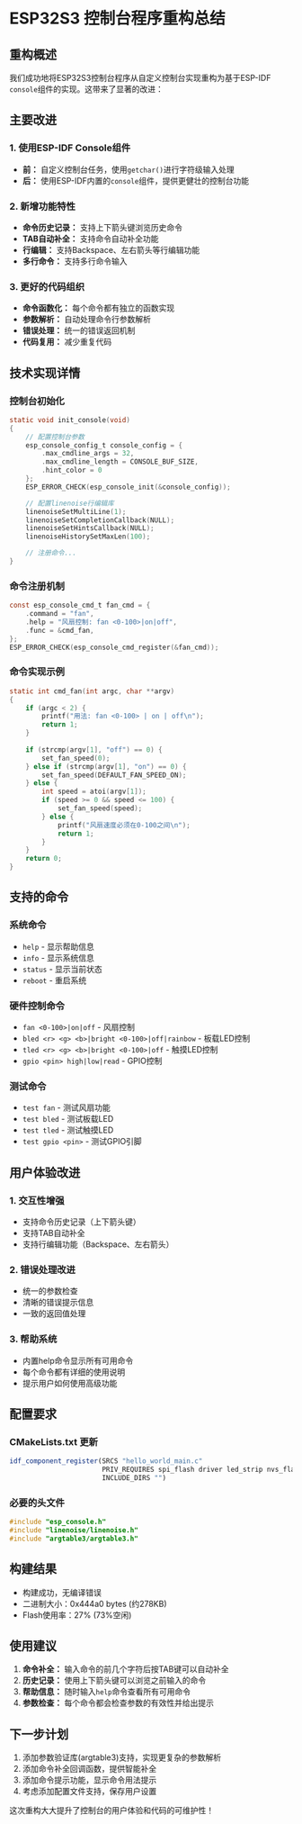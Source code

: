 # ESP32S3 控制台程序重构总结

## 重构概述

我们成功地将ESP32S3控制台程序从自定义控制台实现重构为基于ESP-IDF `console`组件的实现。这带来了显著的改进：

## 主要改进

### 1. 使用ESP-IDF Console组件
- **前：** 自定义控制台任务，使用`getchar()`进行字符级输入处理
- **后：** 使用ESP-IDF内置的`console`组件，提供更健壮的控制台功能

### 2. 新增功能特性
- **命令历史记录：** 支持上下箭头键浏览历史命令
- **TAB自动补全：** 支持命令自动补全功能
- **行编辑：** 支持Backspace、左右箭头等行编辑功能
- **多行命令：** 支持多行命令输入

### 3. 更好的代码组织
- **命令函数化：** 每个命令都有独立的函数实现
- **参数解析：** 自动处理命令行参数解析
- **错误处理：** 统一的错误返回机制
- **代码复用：** 减少重复代码

## 技术实现详情

### 控制台初始化
```c
static void init_console(void)
{
    // 配置控制台参数
    esp_console_config_t console_config = {
        .max_cmdline_args = 32,
        .max_cmdline_length = CONSOLE_BUF_SIZE,
        .hint_color = 0
    };
    ESP_ERROR_CHECK(esp_console_init(&console_config));

    // 配置linenoise行编辑库
    linenoiseSetMultiLine(1);
    linenoiseSetCompletionCallback(NULL);
    linenoiseSetHintsCallback(NULL);
    linenoiseHistorySetMaxLen(100);

    // 注册命令...
}
```

### 命令注册机制
```c
const esp_console_cmd_t fan_cmd = {
    .command = "fan",
    .help = "风扇控制: fan <0-100>|on|off",
    .func = &cmd_fan,
};
ESP_ERROR_CHECK(esp_console_cmd_register(&fan_cmd));
```

### 命令实现示例
```c
static int cmd_fan(int argc, char **argv)
{
    if (argc < 2) {
        printf("用法: fan <0-100> | on | off\n");
        return 1;
    }
    
    if (strcmp(argv[1], "off") == 0) {
        set_fan_speed(0);
    } else if (strcmp(argv[1], "on") == 0) {
        set_fan_speed(DEFAULT_FAN_SPEED_ON);
    } else {
        int speed = atoi(argv[1]);
        if (speed >= 0 && speed <= 100) {
            set_fan_speed(speed);
        } else {
            printf("风扇速度必须在0-100之间\n");
            return 1;
        }
    }
    return 0;
}
```

## 支持的命令

### 系统命令
- `help` - 显示帮助信息
- `info` - 显示系统信息
- `status` - 显示当前状态
- `reboot` - 重启系统

### 硬件控制命令
- `fan <0-100>|on|off` - 风扇控制
- `bled <r> <g> <b>|bright <0-100>|off|rainbow` - 板载LED控制
- `tled <r> <g> <b>|bright <0-100>|off` - 触摸LED控制
- `gpio <pin> high|low|read` - GPIO控制

### 测试命令
- `test fan` - 测试风扇功能
- `test bled` - 测试板载LED
- `test tled` - 测试触摸LED
- `test gpio <pin>` - 测试GPIO引脚

## 用户体验改进

### 1. 交互性增强
- 支持命令历史记录（上下箭头键）
- 支持TAB自动补全
- 支持行编辑功能（Backspace、左右箭头）

### 2. 错误处理改进
- 统一的参数检查
- 清晰的错误提示信息
- 一致的返回值处理

### 3. 帮助系统
- 内置help命令显示所有可用命令
- 每个命令都有详细的使用说明
- 提示用户如何使用高级功能

## 配置要求

### CMakeLists.txt 更新
```cmake
idf_component_register(SRCS "hello_world_main.c"
                       PRIV_REQUIRES spi_flash driver led_strip nvs_flash esp_timer console
                       INCLUDE_DIRS "")
```

### 必要的头文件
```c
#include "esp_console.h"
#include "linenoise/linenoise.h"
#include "argtable3/argtable3.h"
```

## 构建结果
- 构建成功，无编译错误
- 二进制大小：0x444a0 bytes (约278KB)
- Flash使用率：27% (73%空闲)

## 使用建议

1. **命令补全：** 输入命令的前几个字符后按TAB键可以自动补全
2. **历史记录：** 使用上下箭头键可以浏览之前输入的命令
3. **帮助信息：** 随时输入`help`命令查看所有可用命令
4. **参数检查：** 每个命令都会检查参数的有效性并给出提示

## 下一步计划

1. 添加参数验证库(argtable3)支持，实现更复杂的参数解析
2. 添加命令补全回调函数，提供智能补全
3. 添加命令提示功能，显示命令用法提示
4. 考虑添加配置文件支持，保存用户设置

这次重构大大提升了控制台的用户体验和代码的可维护性！
